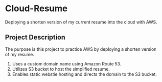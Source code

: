 # Cloud-Resume
Deploying a shorten version of my current resume into the cloud with AWS. 

## Project Description 
The purpose is this project to practice AWS by deploying a shorten version of my resume. 

1) Uses a custom domain name using Amazon Route 53.
2) Utilizes S3 bucket to host the simplified resume.
3) Enables static webstie hosting and directs the domain to the S3 bucket. 
